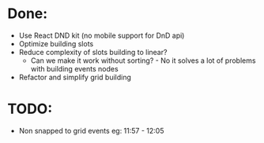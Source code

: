 # Done:

- Use React DND kit (no mobile support for DnD api)
- Optimize building slots
- Reduce complexity of slots building to linear?
  - Can we make it work without sorting? - No it solves a lot of problems with
    building events nodes
- Refactor and simplify grid building

# TODO:

- Non snapped to grid events eg: 11:57 - 12:05
